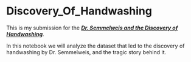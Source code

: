 # Discovery_Of_Handwashing

This is my submission for the [***Dr. Semmelweis and the Discovery of Handwashing***](https://www.datacamp.com/projects/49).

In this notebook we will analyze the dataset that led to the discovery of handwashing by Dr. Semmelweis, and the tragic story behind it.

